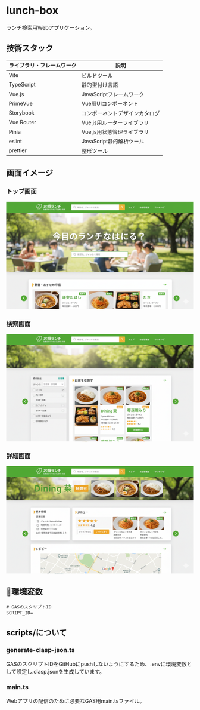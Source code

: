 # lunch-box

ランチ検索用Webアプリケーション。

## 技術スタック

| ライブラリ・フレームワーク | 説明                           |
| -------------------------- | ------------------------------ |
| Vite                       | ビルドツール                   |
| TypeScript                 | 静的型付け言語                 |
| Vue.js                     | JavaScriptフレームワーク       |
| PrimeVue                   | Vue用UIコンポーネント          |
| Storybook                  | コンポーネントデザインカタログ |
| Vue Router                 | Vue.js用ルーターライブラリ     |
| Pinia                      | Vue.js用状態管理ライブラリ     |
| eslint                     | JavaScript静的解析ツール       |
| prettier                   | 整形ツール                     |

## 画面イメージ

### トップ画面

![トップ画面イメージ](/docs/images/top-page-design.png)

### 検索画面

![検索画面イメージ](/docs/images/search-page-design.png)

### 詳細画面

![詳細画面イメージ](/docs/images/detail-page-design.png)

## 🌳環境変数

```dotenv
# GASのスクリプトID
SCRIPT_ID=
```

## scripts/について

### generate-clasp-json.ts

GASのスクリプトIDをGitHubにpushしないようにするため、.envに環境変数として設定し.clasp.jsonを生成しています。

### main.ts

Webアプリの配信のために必要なGAS用main.tsファイル。
